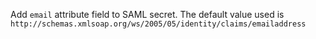 Add `email` attribute field to SAML secret. The default value used is
`http://schemas.xmlsoap.org/ws/2005/05/identity/claims/emailaddress`
